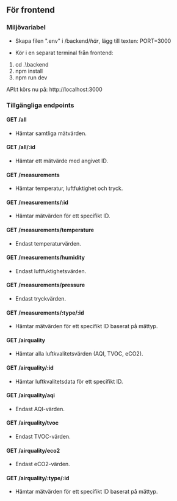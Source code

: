 ## För frontend

### Miljövariabel

- Skapa filen ".env" i /backend/_här_, lägg till texten: PORT=3000

- Kör i en separat terminal från frontend:

1. cd .\backend
2. npm install
3. npm run dev

API:t körs nu på: http://localhost:3000

### Tillgängliga endpoints

#### GET /all

- Hämtar samtliga mätvärden.

#### GET /all/:id

- Hämtar ett mätvärde med angivet ID.

#### GET /measurements

- Hämtar temperatur, luftfuktighet och tryck.

#### GET /measurements/:id

- Hämtar mätvärden för ett specifikt ID.

#### GET /measurements/temperature

- Endast temperaturvärden.

#### GET /measurements/humidity

- Endast luftfuktighetsvärden.

#### GET /measurements/pressure

- Endast tryckvärden.

#### GET /measurements/:type/:id

- Hämtar mätvärden för ett specifikt ID baserat på mättyp.

#### GET /airquality

- Hämtar alla luftkvalitetsvärden (AQI, TVOC, eCO2).

#### GET /airquality/:id

- Hämtar luftkvalitetsdata för ett specifikt ID.

#### GET /airquality/aqi

- Endast AQI-värden.

#### GET /airquality/tvoc

- Endast TVOC-värden.

#### GET /airquality/eco2

- Endast eCO2-värden.

#### GET /airquality/:type/:id

- Hämtar mätvärden för ett specifikt ID baserat på mättyp.
